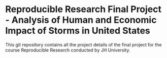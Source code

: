 # Reproducible Research Final Project - Analysis of Human and Economic Impact of Storms in United States

This git repository contains all the project details of the final project for the course Reproducible Research conducted by JH University.

